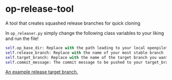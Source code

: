 # op-release-tool
A tool that creates squashed release branches for quick cloning

In `op_releaser.py` simply change the following class variables to your liking and run the file!

```python
self.op_base_dir: Replace with the path leading to your local openpilot repository
self.release_branch: Replace with the name of your most stable branch
self.target_branch: Replace with the name of the target branch you want a squashed version of your release branch on
self.commit_message: The commit message to be pushed to your target_branch. You can either use the included date function or remove it
```

[An example release target branch.](https://github.com/ShaneSmiskol/openpilot/commits/stock_additions-release)

